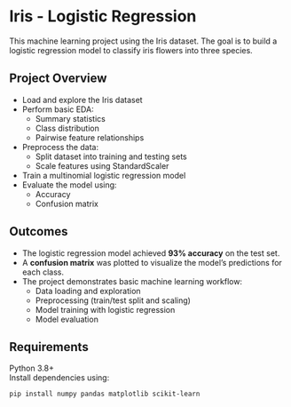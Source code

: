 # Iris - Logistic Regression

This machine learning project using the Iris dataset. The goal is to build a logistic regression model to classify iris flowers into three species.

## Project Overview
- Load and explore the Iris dataset
- Perform basic EDA:
  - Summary statistics
  - Class distribution
  - Pairwise feature relationships
- Preprocess the data:
  - Split dataset into training and testing sets
  - Scale features using StandardScaler
- Train a multinomial logistic regression model
- Evaluate the model using:
  - Accuracy
  - Confusion matrix

## Outcomes
- The logistic regression model achieved **93% accuracy** on the test set.  
- A **confusion matrix** was plotted to visualize the model’s predictions for each class.  
- The project demonstrates basic machine learning workflow:
  - Data loading and exploration
  - Preprocessing (train/test split and scaling)
  - Model training with logistic regression
  - Model evaluation

## Requirements
Python 3.8+  
Install dependencies using:

```bash
pip install numpy pandas matplotlib scikit-learn
